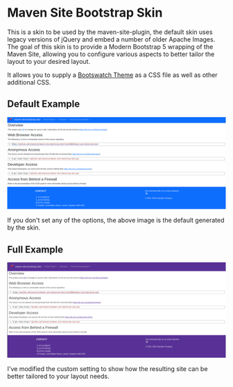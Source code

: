 # Maven Site Bootstrap Skin

This is a skin to be used by the maven-site-plugin, the default skin uses legacy versions of jQuery and embed a number of older Apache Images. The goal of this skin is to provide a Modern Bootstrap 5 wrapping of the Maven Site, allowing you to configure various aspects to better tailor the layout to your desired layout.

It allows you to supply a [Bootswatch Theme](https://bootswatch.com/) as a CSS file as well as other additional CSS. 

## Default Example
![](docs/image/DefaultImageExample.png)

If you don't set any of the options, the above image is the default generated by the skin.

## Full Example
![](docs/image/AllImageExample.png)

I've modified the custom setting to show how the resulting site can be better tailored to your layout needs.
